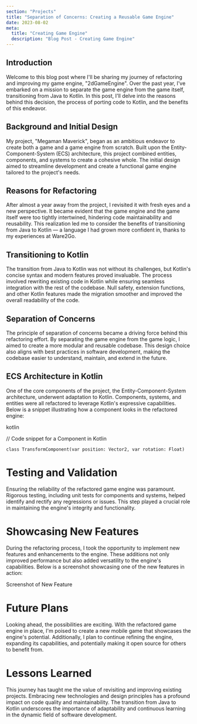 ```yaml
---
section: "Projects"
title: "Separation of Concerns: Creating a Reusable Game Engine"
date: 2023-08-02
meta: 
  title: "Creating Game Engine"
  description: "Blog Post - Creating Game Engine"
---
```


## Introduction

Welcome to this blog post where I'll be sharing my journey of refactoring and improving my game engine, "2dGameEngine". Over the past year, I've embarked on a mission to separate the game engine from the game itself, transitioning from Java to Kotlin. In this post, I'll delve into the reasons behind this decision, the process of porting code to Kotlin, and the benefits of this endeavor.

## Background and Initial Design

My project, "Megaman Maverick", began as an ambitious endeavor to create both a game and a game engine from scratch. Built upon the Entity-Component-System (ECS) architecture, this project combined entities, components, and systems to create a cohesive whole. The initial design aimed to streamline development and create a functional game engine tailored to the project's needs.

## Reasons for Refactoring

After almost a year away from the project, I revisited it with fresh eyes and a new perspective. It became evident that the game engine and the game itself were too tightly intertwined, hindering code maintainability and reusability. This realization led me to consider the benefits of transitioning from Java to Kotlin — a language I had grown more confident in, thanks to my experiences at Ware2Go.

## Transitioning to Kotlin

The transition from Java to Kotlin was not without its challenges, but Kotlin's concise syntax and modern features proved invaluable. The process involved rewriting existing code in Kotlin while ensuring seamless integration with the rest of the codebase. Null safety, extension functions, and other Kotlin features made the migration smoother and improved the overall readability of the code.

## Separation of Concerns

The principle of separation of concerns became a driving force behind this refactoring effort. By separating the game engine from the game logic, I aimed to create a more modular and reusable codebase. This design choice also aligns with best practices in software development, making the codebase easier to understand, maintain, and extend in the future.

## ECS Architecture in Kotlin

One of the core components of the project, the Entity-Component-System architecture, underwent adaptation to Kotlin. Components, systems, and entities were all refactored to leverage Kotlin's expressive capabilities. Below is a snippet illustrating how a component looks in the refactored engine:

kotlin

// Code snippet for a Component in Kotlin
```
class TransformComponent(var position: Vector2, var rotation: Float)
```

# Testing and Validation
Ensuring the reliability of the refactored game engine was paramount. Rigorous testing, including unit tests for components and systems, helped identify and rectify any regressions or issues. This step played a crucial role in maintaining the engine's integrity and functionality.

# Showcasing New Features
During the refactoring process, I took the opportunity to implement new features and enhancements to the engine. These additions not only improved performance but also added versatility to the engine's capabilities. Below is a screenshot showcasing one of the new features in action:

Screenshot of New Feature

# Future Plans
Looking ahead, the possibilities are exciting. With the refactored game engine in place, I'm poised to create a new mobile game that showcases the engine's potential. Additionally, I plan to continue refining the engine, expanding its capabilities, and potentially making it open source for others to benefit from.

# Lessons Learned
This journey has taught me the value of revisiting and improving existing projects. Embracing new technologies and design principles has a profound impact on code quality and maintainability. The transition from Java to Kotlin underscores the importance of adaptability and continuous learning in the dynamic field of software development.